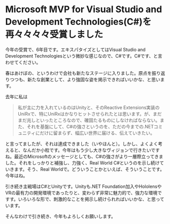 # Microsoft MVP for Visual Studio and Development Technologies(C#)を再々々々々受賞しました

今年の受賞で、6年目です。エキスパタイズとしてはVisual Studio and Development Technologiesという微妙な感じなので、C#です。C#です、と言わせてください。

春はあけぼの、というわけで会社も新たなステージに入りました。原点を振り返りつつも、新たな創業として、より強固な姿を掲示できればいいかな、と思います。

去年に私は

> 私が主に力を入れているのはUnityと、そのReactive Extensions実装のUniRxで、特にUniRxはかなりヒットさせられたとは思います。が、まだまだ兆しといったところなので、確固たるものにしなければならない。また、それを基盤にして、C#の強さというのを、ただの今までの.NETコミュニティにだけに留まらず、幅広い世界に届ける、伝えていきたい。

と言ってましたが、それは達成できました（いやほんと）。しかし、よくよく考えると、なんだか小粒です。今年はもう少し大きなヴィジョンで行きたいですね。最近のMicrosoftのメッセージとしても、C#の強さがより一層際立ってきました。それをしっかりと補強し、力強く、Real World C#というのを示し続けていきます。そう、Real Worldで。どういうことかといえば、そういうことです。今年はね。

引き続き主戦場はC#とUnityです。Unityも.NET Foundation加入やHololensやVRの最有力の開発環境であったりと、変わらず非常に魅力的で、強力な環境ですす。いろいろな形で、刺激的なことを掲示し続けられればいいかな、と思っています。

そんなわけで引き続き、今年もよろしくお願いします。